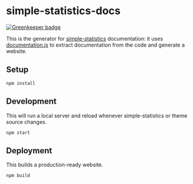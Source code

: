 # simple-statistics-docs

[![Greenkeeper badge](https://badges.greenkeeper.io/simple-statistics/docs.svg)](https://greenkeeper.io/)

This is the generator for [simple-statistics](https://github.com/simple-statistics/simple-statistics)
documentation: it uses [documentation.js](https://github.com/documentationjs/documentation)
to extract documentation from the code and generate a website.

## Setup

```
npm install
```

## Development

This will run a local server and reload whenever simple-statistics or
theme source changes.

```
npm start
```

## Deployment

This builds a production-ready website.

```
npm build
```
